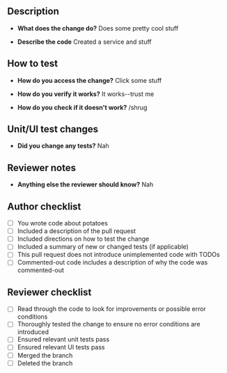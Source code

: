 ## Description
* **What does the change do?**
Does some pretty cool stuff

* **Describe the code**
Created a service and stuff

## How to test
* **How do you access the change?**
Click some stuff

* **How do you verify it works?**
It works--trust me

* **How do you check if it doesn't work?**
/shrug

## Unit/UI test changes
* **Did you change any tests?**
Nah

## Reviewer notes
* **Anything else the reviewer should know?**
Nah

## Author checklist
- [ ] You wrote code about potatoes
- [ ] Included a description of the pull request
- [ ] Included directions on how to test the change
- [ ] Included a summary of new or changed tests (if applicable)
- [ ] This pull request does not introduce unimplemented code with TODOs
- [ ] Commented-out code includes a description of why the code was commented-out

## Reviewer checklist
- [ ] Read through the code to look for improvements or possible error conditions
- [ ] Thoroughly tested the change to ensure no error conditions are introduced
- [ ] Ensured relevant unit tests pass
- [ ] Ensured relevant UI tests pass
- [ ] Merged the branch
- [ ] Deleted the branch
